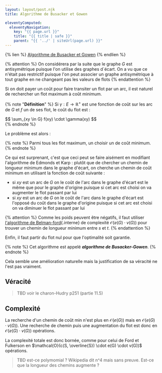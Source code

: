 ```yaml
---
layout: layout/post.njk
title: Algorithme de Busacker et Gowen

eleventyComputed:
  eleventyNavigation:
    key: "{{ page.url }}"
    title: "{{ title | safe }}"
    parent: "{{ '../' | siteUrl(page.url) }}"
---
```


{% lien %}
[Algorithme de Busacker et Gowen](https://fr.wikipedia.org/wiki/Algorithme_de_Busacker_et_Gowen)
{% endlien %}

{% attention %}
On considérera par la suite que le graphe $G$ est antisymétrique puisque l'on utilise des graphes d´écart. On a vu que ce n'était pas restrictif puisque l'on peut associer un graphe antisymétrique à tout graphe en ne changeant pas les valeurs de flots
{% endattention %}

Si on doit payer un coût pour faire transiter un flot par un arc, il est naturel de rechercher un flot maximum à coût minimum.

{% note "**Définition**" %}
Si $\gamma : E \rightarrow \mathbb{R}^+$ est une fonction de coût sur les arc de $G$ et $f$ un de ses flot, le coût du flot est :

<div>
$$
\sum_{xy \in G} f(xy) \cdot \gamma(xy)
$$
</div>
{% endnote %}

Le problème est alors :

{% note %}
Parmi tous les flot maximum, un choisir un de coût minimum.
{% endnote %}

Ce qui est surprenant, c'est que ceci peut se faire aisément en modifiant l'algorithme de Edmonds et Karp : plutôt que de chercher un chemin de longueur minimum dans le graphe d'écart, on cherche un chemin de coût minimum en utilisant la fonction de coût suivante :

- si $xy$ est un arc de $G$ on le coût de l'arc dans le graphe d'écart est le même que pour le graphe d'origine puisque si cet arc est choisi on va augmenter le flot passant par lui
- si $xy$ est un arc de $G$ on le coût de l'arc dans le graphe d'écart est l'opposé du coût dans le graphe d'origine puisque si cet arc est choisi on va diminuer le flot passant par lui

{% attention %}
Comme les poids peuvent être négatifs, il faut utiliser [l'algorithme de Belman-ford](../../chemin-poids-min-cas-général/){.interne} de complexité $\mathcal{O}(e(G) \cdot v(G))$ pour trouver un chemin de longueur minimum entre $s$ et $t$.
{% endattention %}

Enfin, il faut partir du flot nul pour que l'optimalité soit garantie.

{% note %}
Cet algorithme est appelé **_algorithme de Busacker-Gowen_**.
{% endnote %}

Cela semble une amélioration naturelle mais la justification de sa véracité ne l'est pas vraiment.

## Véracité

> TBD voir le charon-Hudry p251 (partie 11.5)

## Complexité

La recherche d'un chemin de coût min n'est plus en $\mathcal{O}(e(G))$ mais en $\mathcal{O}(e(G) \cdot v(G))$. Une recherche de chemin puis une augmentation du flot est donc en $\mathcal{O}(e(G) \cdot v(G))$ opérations.

La complexité totale est donc bornée, comme pour celui de Ford et Fulkerson en $\mathcal{O}(c(S, \overline{S}) \cdot e(G) \cdot v(G))$ opérations.

> TBD est-ce polymomial ? Wikipedia dit n^4 mais sans preuve. Est-ce que la longueur des chemins augmente ?
